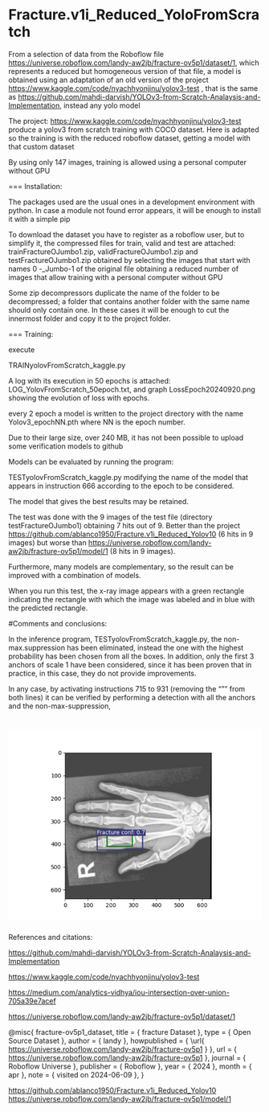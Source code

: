 # Fracture.v1i_Reduced_YoloFromScratch
From a selection of data from the Roboflow file https://universe.roboflow.com/landy-aw2jb/fracture-ov5p1/dataset/1, which represents a reduced but homogeneous version of that file, a model is obtained using  an adaptation of an old version of the project https://www.kaggle.com/code/nyachhyonjinu/yolov3-test , that is the same as
 https://github.com/mahdi-darvish/YOLOv3-from-Scratch-Analaysis-and-Implementation, instead any yolo model 

The project: https://www.kaggle.com/code/nyachhyonjinu/yolov3-test produce   a yolov3 from scratch training with COCO dataset. Here is adapted so the training is  with the reduced roboflow dataset, getting a model with that custom dataset

By using only 147 images, training is allowed using a personal computer without GPU

===
Installation:

The packages used are the usual ones in a development environment with python. In case a module not found error appears, it will be enough to install it with a simple pip

To download the dataset you have to register as a roboflow user, but to simplify it, the compressed files for train, valid and test are attached: trainFractureOJumbo1.zip, validFractureOJumbo1.zip and testFractureOJumbo1.zip obtained by selecting the images that start with names 0 -_Jumbo-1 of the original file obtaining a reduced number of images that allow training with  a personal computer without GPU

Some zip decompressors duplicate the name of the folder to be decompressed; a folder that contains another folder with the same name should only contain one. In these cases it will be enough to cut the innermost folder and copy it to the project folder.

===
Training:

execute 

TRAINyolovFromScratch_kaggle.py 

A log with its execution in 50 epochs is attached: LOG_YolovFromScratch_50epoch.txt, and graph LossEpoch20240920.png showing the evolution of loss with epochs.

every 2 epoch a model is written to the project directory with the name Yolov3_epochNN.pth where NN is the epoch number. 

Due to their large size, over 240 MB, it has not been possible to upload some verification models to github

Models  can be evaluated by running the program:

TESTyolovFromScratch_kaggle.py modifying the name of the model that appears in instruction 666 according to the epoch to be considered.

The model that gives the best results may be  retained.

The test was done with the 9 images of the test file (directory testFractureOJumbo1) obtaining 7 hits out of 9. Better than the project https://github.com/ablanco1950/Fracture.v1i_Reduced_Yolov10 (6 hits in 9 images) but worse than https://universe.roboflow.com/landy-aw2jb/fracture-ov5p1/model/1 (8 hits in 9 images).

Furthermore, many models are complementary, so the result can be improved with a combination of models.

When you run this test, the x-ray image appears with a green rectangle indicating the rectangle with which the image was labeled and in blue with the predicted rectangle.

#Comments and conclusions:

In the inference program, TESTyolovFromScratch_kaggle.py,  the non-max.suppression has been eliminated, instead the one with the highest probability has been chosen from all the boxes. In addition, only the first 3 anchors of scale 1 have been considered, since it has been proven that in practice, in this case, they do not provide improvements.

In any case, by activating instructions 715 to 931 (removing the “”” from both lines) it can be verified by performing a detection with all the anchors and the non-max-suppression,



![Fig1](https://github.com/ablanco1950/Fracture.v1i_Reduced_YoloFromScratch/blob/main/Figure_1.png)
===
References and citations:

https://github.com/mahdi-darvish/YOLOv3-from-Scratch-Analaysis-and-Implementation 

https://www.kaggle.com/code/nyachhyonjinu/yolov3-test

https://medium.com/analytics-vidhya/iou-intersection-over-union-705a39e7acef

https://universe.roboflow.com/landy-aw2jb/fracture-ov5p1/dataset/1

@misc{
                            fracture-ov5p1_dataset,
                            title = { fracture Dataset },
                            type = { Open Source Dataset },
                            author = { landy },
                            howpublished = { \url{ https://universe.roboflow.com/landy-aw2jb/fracture-ov5p1 } },
                            url = { https://universe.roboflow.com/landy-aw2jb/fracture-ov5p1 },
                            journal = { Roboflow Universe },
                            publisher = { Roboflow },
                            year = { 2024 },
                            month = { apr },
                            note = { visited on 2024-06-09 },
                            }


https://github.com/ablanco1950/Fracture.v1i_Reduced_Yolov10
https://universe.roboflow.com/landy-aw2jb/fracture-ov5p1/model/1 
